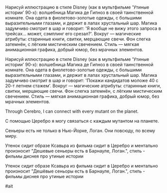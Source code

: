Нарисуй иллюстрацию в стиле Disney (как в мультфильме 'Утиные истории' 90-х): волшебница Магика де Гипноз в своей таинственной комнате. Она одета в фиолетово-золотые одежды, с большими выразительными глазами, и держит в лапах хрустальный шар. Магика задумчиво смотрит в шар и говорит: 'Я вообще не вижу этого запроса в трейсах… может, сэмплинг его срезал?'. Вокруг — магические атрибуты: старинные книги, свитки, мерцающие свечи. Фон слегка затемнён, с лёгким мистическим свечением. Стиль — мягкая анимационная графика, добрый юмор, без мрачных элементов.

Нарисуй иллюстрацию в стиле Disney (как в мультфильме 'Утиные истории' 90-х): волшебница Магика де Гипноз в своей таинственной комнате. Она одета в фиолетово-золотые одежды, с большими выразительными глазами, и держит в лапах хрустальный шар. Магика задумчиво смотрит в шар и говорит: 'Покажи кандидатов моложе 40 с 20-т летнем стажем'. Вокруг — магические атрибуты: старинные книги, свитки, мерцающие свечи. Фон слегка затемнён, с лёгким мистическим свечением. Стиль — мягкая анимационная графика, добрый юмор, без мрачных элементов.

Through Cerebro, I can connect with every mutant on the planet.

С помощью Церебро я могу связаться с каждым мутантом на планете.

Сеньеры есть не только в Нью-Йорке, Логан. Они повсюду, по всему миру.

Утенок сидит образе Ксавьра из фильма сидит в Церебро и ментально произносит "Дешевые сеньеры есть в Барнауле, Логан.", стиль - фильмы диснея про утиные истории


Утенок сидит образе Ксавьра из фильма сидит в Церебро и ментально произносит "Дешёвые сеньоры есть в Барнауле, Логан.", стиль - фильмы диснея про утиные истории


#ait